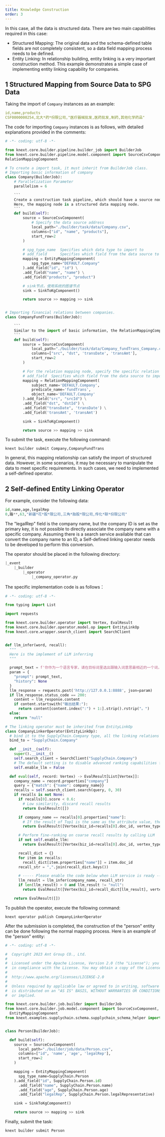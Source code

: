 ```yaml
---
title: Knowledge Construction
order: 3
---
```


In this case, all the data is structured data. There are two main capabilities required in this case:

- Structured Mapping: The original data and the schema-defined table fields are not completely consistent, so a data field mapping process needs to be defined.
- Entity Linking: In relationship building, entity linking is a very important construction method. This example demonstrates a simple case of implementing entity linking capability for companies.

## 1 Structured Mapping from Source Data to SPG Data

Taking the import of `Company` instances as an example:

```yaml
id,name,products
CSF0000000254,北大*药*份限公司,"医疗器械批发,医药批发,制药,其他化学药品"
```

The code for importing `Company` instances is as follows, with detailed explanations provided in the comments:

````python
# -*- coding: utf-8 -*-

from knext.core.builder.pipeline.builder_job import BuilderJob
from knext.core.builder.pipeline.model.component import SourceCsvComponent, SinkToKgComponent, EntityMappingComponent, \
RelationMappingComponent

# To create a import task, it must inherit from BuilderJob class.
# Importing basic information of company
class Company(BuilderJob):
    # Parallelization Parameter
    parallelism = 6

    ```
    Create a construction task pipeline, which should have a source node and a sink node.
    Here, the mapping node is a structured data mapping node.
    ```
    def build(self):
        source = SourceCsvComponent(
            # Specify the data source address
            local_path="./builder/task/data/Company.csv",
            columns=["id", "name", "products"],
            start_row=2
        )

        # spg_type_name  Specifies which data type to import to
        # add_field      Specifies which field from the data source to import into the field defined in the schema
        mapping = EntityMappingComponent(
            spg_type_name="DEFAULT.Company"
        ).add_field("id", "id") \
        .add_field("name", "name") \
        .add_field("products", "product")

        # sink节点，使用系统的图谱节点
        sink = SinkToKgComponent()

        return source >> mapping >> sink


# Importing financial relations between companies.
class CompanyFundTrans(BuilderJob):

    ```
    Similar to the import of basic information, the RelationMappingComponent represents the relation mapping node.
    ```
    def build(self):
        source = SourceCsvComponent(
            local_path="./builder/task/data/Company_fundTrans_Company.csv",
            columns=["src", "dst", 'transDate', 'transAmt'],
            start_row=2
        )

        # For the relation mapping node, specify the specific relation
        # add_field  Specifies which field from the data source to import into the field defined in the schema
        mapping = RelationMappingComponent(
            subject_name='DEFAULT.Company',
            predicate_name='fundTrans',
            object_name='DEFAULT.Company'
        ).add_field("src", "srcId") \
        .add_field("dst", "dstId") \
        .add_field("transDate", 'transDate') \
        .add_field('transAmt', 'transAmt')

        sink = SinkToKgComponent()

        return source >> mapping >> sink

````

To submit the task, execute the following command:

```shell
knext builder submit Company,CompanyFundTrans
```

In general, this mapping relationship can satisfy the import of structured data. However, in some scenarios, it may be necessary to manipulate the data to meet specific requirements. In such cases, we need to implemented a self-defined operator.

## 2 Self-defined Entity Linking Operator

For example, consider the following data:

```python
id,name,age,legalRep
0,路**,63,"新疆*花*股*限公司,三角*胎股*限公司,传化*联*份限公司"
```

The "legalRep" field is the company name, but the company ID is set as the primary key, it is not possible to directly associate the company name with a specific company. Assuming there is a search service available that can convert the company name to an ID, a Self-defined linking operator needs to be developed to perform this conversion.

The operator should be placed in the following directory:

```python
|_event
    |_builder
        |_operator
            |_company_operator.py
```

The specific implementation code is as follows：

```python
# -*- coding: utf-8 -*-

from typing import List

import requests

from knext.core.builder.operator import Vertex, EvalResult
from knext.core.builder.operator.model.op import EntityLinkOp
from knext.core.wrapper.search_client import SearchClient


def llm_infer(word, recall):
  """
  Here is the implement of LLM inferring
  """

  prompt_text = f'你作为一个语言专家，请在目标词里选出跟输入词意思最相近的一个词，如果没有意思相近的则输出null。\n要求：输出结果直接显示选中的目标词，不需要给出选择的任何理由。\n输入词：{word}。\n目标词：[{recall}]。'
  param = {
    "prompt": prompt_text,
    "history": None
  }
  llm_response = requests.post('http://127.0.0.1:8888', json=param)
  if llm_response.status_code == 200:
    content = llm_response.content
    if content.startswith("输出结果:"):
      return content[content.index(":") + 1:].strip().rstrip("。")
  else:
    return "null"

# The linking operator must be inherited from EntityLinkOp
class CompanyLinkerOperator(EntityLinkOp):
  # bind it to the SupplyChain.Company type, all the linking relations to this entity will excute the linking operation.
  bind_to = "SupplyChain.Company"

  def __init__(self):
    super().__init__()
    self.search_client = SearchClient("SupplyChain.Company")
    # The default setting is to disable advanced ranking capabilities for llms.
    self.enable_llm = False

  def eval(self, record: Vertex) -> EvalResult[List[Vertex]]:
    company_name = record.properties["company"]
    query = {"match": {"name": company_name}}
    recalls = self.search_client.search(query, 0, 30)
    if recalls is not None:
      if recalls[0].score < 0.6:
        # Low similarity, discard recall results
        return EvalResult([])

      if company_name == recalls[0].properties["name"]:
        # If the result of Top1 is the same as the attribute value, then returned directly
        return EvalResult([Vertex(biz_id=recalls[0].doc_id, vertex_type="SupplyChain.Company")])

      # Perform fine-ranking on coarse recall results by calling LLM
      if not self.enable_llm:
        return EvalResult([Vertex(biz_id=recalls[0].doc_id, vertex_type="SupplyChain.Company")])

      recall_dict = {}
      for item in recalls:
        recall_dict[item.properties["name"]] = item.doc_id
      recall_str = ",".join(recall_dict.keys())

      # ----- Please enable the code below when LLM service is ready ------
      llm_result = llm_infer(company_name, recall_str)
      if len(llm_result) > 0 and llm_result != "null":
        return EvalResult([Vertex(biz_id=recall_dict[llm_result], vertex_type="SupplyChain.Company")])

    return EvalResult([])

```

To publish the operator, execute the following command:

```shell
knext operator publish CompanyLinkerOperator
```

After the submission is completed, the construction of the "person" entity can be done following the normal mapping process. Here is an example of the "person" entity:

```python
# -*- coding: utf-8 -*-

#  Copyright 2023 Ant Group CO., Ltd.
#
#  Licensed under the Apache License, Version 2.0 (the "License"); you may not use this file except
#  in compliance with the License. You may obtain a copy of the License at
#
#  http://www.apache.org/licenses/LICENSE-2.0
#
#  Unless required by applicable law or agreed to in writing, software distributed under the License
#  is distributed on an "AS IS" BASIS, WITHOUT WARRANTIES OR CONDITIONS OF ANY KIND, either express
#  or implied.

from knext.core.builder.job.builder import BuilderJob
from knext.core.builder.job.model.component import SourceCsvComponent, SinkToKgComponent, RelationMappingComponent,
  EntityMappingComponent
from knext.examples.supplychain.schema.supplychain_schema_helper import SupplyChain


class Person(BuilderJob):

  def build(self):
    source = SourceCsvComponent(
      local_path="./builder/job/data/Person.csv",
      columns=["id", 'name', 'age', 'legalRep'],
      start_row=2
    )

    mapping = EntityMappingComponent(
      spg_type_name=SupplyChain.Person
    ).add_field("id", SupplyChain.Person.id)
      .add_field("name", SupplyChain.Person.name)
      .add_field("age", SupplyChain.Person.age)
      .add_field("legalRep", SupplyChain.Person.legalRepresentative)

    sink = SinkToKgComponent()

    return source >> mapping >> sink
```

Finally, submit the task:

```shell
knext builder submit Person
```
